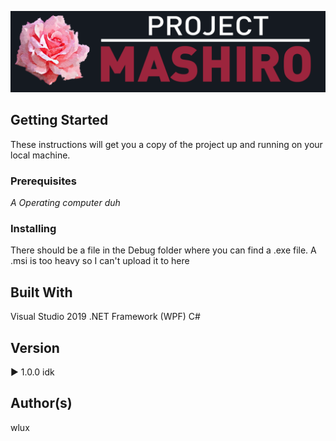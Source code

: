 ![](images/Project_MASHIRO.png)

## Getting Started

These instructions will get you a copy of the project up and running on your local machine. 

### Prerequisites

*A Operating computer duh*

### Installing

There should be a file in the Debug folder where you can find a .exe file. A .msi is too heavy so I can't upload it to here

## Built With
Visual Studio 2019
.NET Framework (WPF)
C#

## Version
▶ 1.0.0 idk

## Author(s)
wlux
